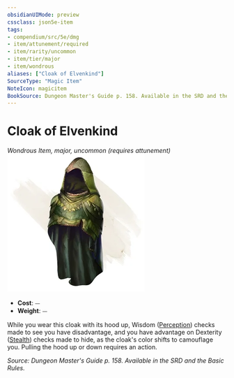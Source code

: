 ```yaml
---
obsidianUIMode: preview
cssclass: json5e-item
tags:
- compendium/src/5e/dmg
- item/attunement/required
- item/rarity/uncommon
- item/tier/major
- item/wondrous
aliases: ["Cloak of Elvenkind"]
SourceType: "Magic Item"
NoteIcon: magicitem
BookSource: Dungeon Master's Guide p. 158. Available in the SRD and the Basic Rules.
---
```

# Cloak of Elvenkind
*Wondrous Item, major, uncommon (requires attunement)*  
![](/3-Mechanics/CLI/items/img/cloak-of-elvenkind.webp#right)  

- **Cost**: ⏤
- **Weight**: ⏤

While you wear this cloak with its hood up, Wisdom ([Perception](/3-Mechanics/CLI/rules/skills.md#Perception)) checks made to see you have disadvantage, and you have advantage on Dexterity ([Stealth](/3-Mechanics/CLI/rules/skills.md#Stealth)) checks made to hide, as the cloak's color shifts to camouflage you. Pulling the hood up or down requires an action.

*Source: Dungeon Master's Guide p. 158. Available in the SRD and the Basic Rules.*